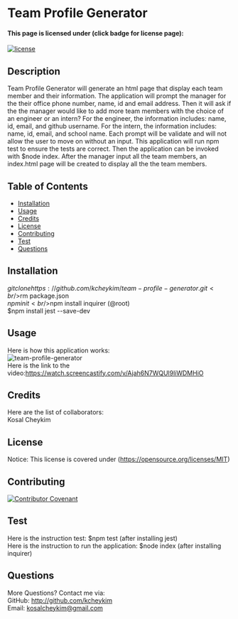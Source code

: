 # Team Profile Generator

#### This page is licensed under (click badge for license page): 
[![license](https://img.shields.io/badge/License-MIT-yellow.svg)](https://opensource.org/licenses/MIT)

## Description
Team Profile Generator will generate an html page that display each team member and their information. The application will prompt the manager for the their office phone number, name, id and email address. Then it will ask if the the manager would like to add more team members with the choice of an engineer or an intern? For the engineer, the information includes: name, id, email, and github username. For the intern, the information includes: name, id, email, and school name. Each prompt will be validate and will not allow the user to move on without an input. This application will run npm test to ensure the tests are correct. Then the application can be invoked with $node index. After the manager input all the team members, an index.html page will be created to display all the the team members.

## Table of Contents
* [Installation](#installation)
* [Usage](#usage)
* [Credits](#credits)
* [License](#license) 
* [Contributing](#contributing)
* [Test](#test)  
* [Questions](#questions)

## Installation
$git clone https://github.com/kcheykim/team-profile-generator.git<br />$rm package.json<br />$npm init<br />$npm install inquirer (@root)<br />$npm install jest --save-dev

## Usage
Here is how this application works:  
![team-profile-generator](./dist/team-profile-generator.gif?raw=true) <br />
Here is the link to the video:https://watch.screencastify.com/v/Ajah6N7WQUl9liWDMHiO 

## Credits
Here are the list of collaborators:  
Kosal Cheykim

## License
Notice: This license is covered under (https://opensource.org/licenses/MIT)

## Contributing
[![Contributor Covenant](https://img.shields.io/badge/Contributor%20Covenant-2.1-4baaaa.svg)](code_of_conduct.md)

## Test
Here is the instruction test: $npm test (after installing jest)<br/>
Here is the instruction to run the application: $node index (after installing inquirer)

## Questions
More Questions? Contact me via:  
GitHub: http://github.com/kcheykim  
Email: kosalcheykim@gmail.com